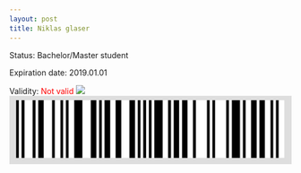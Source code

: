 ```yaml
---
layout: post
title: Niklas glaser
---
```


Status: Bachelor/Master student

Expiration date: 2019.01.01

Validity: <font color="red"> Not valid</font> 
![](/members/img/Niklas_glaser.png)
![](/members/img/bar.png)
